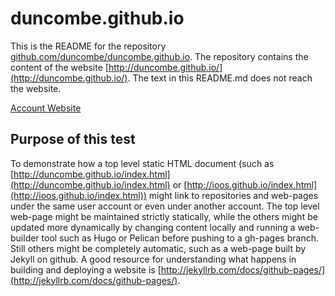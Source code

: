 duncombe.github.io
=======================

This is the README for the repository [github.com/duncombe/duncombe.github.io](http://github.com/duncombe/duncombe.github.io). The repository contains the content of the website 
[http://duncombe.github.io/](http://duncombe.github.io/). The text in this README.md does not reach the website.


[Account Website](http://duncombe.github.io/)


## Purpose of this test

To demonstrate how a top level static HTML document (such as [http://duncombe.github.io/index.html](http://duncombe.github.io/index.html) or 
[http://ioos.github.io/index.html](http://ioos.github.io/index.html)) might link to 
repositories and web-pages under the same user account or even under another account. The top level web-page might be maintained 
strictly statically, while the others might be updated more dynamically by changing content locally and running a web-builder tool such as Hugo or Pelican before pushing to a gh-pages branch. Still others might be completely automatic, such as a web-page built by Jekyll on github. A good resource for understanding what happens in building and deploying a website is [http://jekyllrb.com/docs/github-pages/](http://jekyllrb.com/docs/github-pages/).



